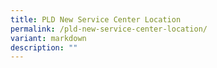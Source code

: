 ```yaml
---
title: PLD New Service Center Location
permalink: /pld-new-service-center-location/
variant: markdown
description: ""
---
```

